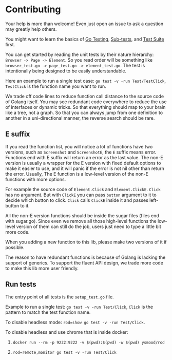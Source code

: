 # Contributing

Your help is more than welcome! Even just open an issue to ask a question may greatly help others.

You might want to learn the basics of [Go Testing](https://golang.org/pkg/testing), [Sub-tests](https://golang.org/pkg/testing), and [Test Suite](https://github.com/stretchr/testify#suite-package) first.

You can get started by reading the unit tests by their nature hierarchy: `Browser -> Page -> Element`.
So you read order will be something like `browser_test.go -> page_test.go -> element_test.go`.
The test is intentionally being designed to be easily understandable.

Here an example to run a single test case: `go test -v -run Test/TestClick`, `TestClick` is the function name you want to run.

We trade off code lines to reduce function call distance to the source code of Golang itself.
You may see redundant code everywhere to reduce the use of interfaces or dynamic tricks.
So that everything should map to your brain like a tree, not a graph.
So that you can always jump from one definition to another in a uni-directional manner, the reverse search should be rare.

## E suffix

If you read the function list, you will notice a lot of functions have two versions, such as `Screenshot` and `ScreenshotE`,
the `E` suffix means error. Functions end with E suffix will return an error as the last value. The non-E version is usually a wrapper
for the E version with fixed default options to make it easier to use, and it will panic if the error is not nil other than return the error.
Usually, The E function is a low-level version of the non-E functions with more options.

For example the source code of `Element.Click` and `Element.ClickE`. `Click` has no argument.
But with `ClickE` you can pass `button` argument to it to decide which button to click.
`Click` calls `ClickE` inside it and passes left-button to it.

All the non-E version functions should be inside the sugar files (files end with sugar.go). Since even we remove all those high-level functions the low-level version of them can still do the job, users just need to type a little bit more code.

When you adding a new function to this lib, please make two versions of it if possible.

The reason to have redundant functions is because of Golang is lacking the support of generics.
To support the fluent API design, we trade more code to make this lib more user friendly.

## Run tests

The entry point of all tests is the `setup_test.go` file.

Example to run a single test: `go test -v -run Test/Click`, `Click` is the pattern to match the test function name.

To disable headless mode: `rod=show go test -v -run Test/Click`.

To disable headless and use chrome that is inside docker:

1. `docker run --rm -p 9222:9222 -v $(pwd):$(pwd) -w $(pwd) ysmood/rod`

2. `rod=remote,monitor go test -v -run Test/Click`
